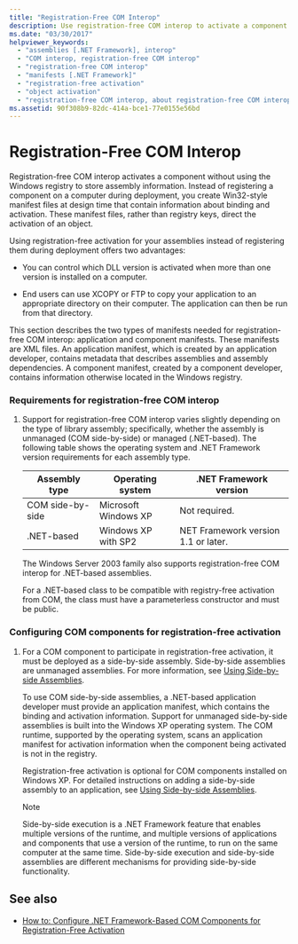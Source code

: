 ```yaml
---
title: "Registration-Free COM Interop"
description: Use registration-free COM interop to activate a component without using the Windows registry to story assembly information.
ms.date: "03/30/2017"
helpviewer_keywords: 
  - "assemblies [.NET Framework], interop"
  - "COM interop, registration-free COM interop"
  - "registration-free COM interop"
  - "manifests [.NET Framework]"
  - "registration-free activation"
  - "object activation"
  - "registration-free COM interop, about registration-free COM interop"
ms.assetid: 90f308b9-82dc-414a-bce1-77e0155e56bd
---
```

# Registration-Free COM Interop
Registration-free COM interop activates a component without using the Windows registry to store assembly information. Instead of registering a component on a computer during deployment, you create Win32-style manifest files at design time that contain information about binding and activation. These manifest files, rather than registry keys, direct the activation of an object.  
  
 Using registration-free activation for your assemblies instead of registering them during deployment offers two advantages:  
  
- You can control which DLL version is activated when more than one version is installed on a computer.  
  
- End users can use XCOPY or FTP to copy your application to an appropriate directory on their computer. The application can then be run from that directory.  
  
 This section describes the two types of manifests needed for registration-free COM interop: application and component manifests. These manifests are XML files. An application manifest, which is created by an application developer, contains metadata that describes assemblies and assembly dependencies. A component manifest, created by a component developer, contains information otherwise located in the Windows registry.  
  
### Requirements for registration-free COM interop  
  
1. Support for registration-free COM interop varies slightly depending on the type of library assembly; specifically, whether the assembly is unmanaged (COM side-by-side) or managed (.NET-based). The following table shows the operating system and .NET Framework version requirements for each assembly type.  
  
    |Assembly type|Operating system|.NET Framework version|  
    |-------------------|----------------------|----------------------------|  
    |COM side-by-side|Microsoft Windows XP|Not required.|  
    |.NET-based|Windows XP with SP2|NET Framework version 1.1 or later.|  
  
     The Windows Server 2003 family also supports registration-free COM interop for .NET-based assemblies.  
  
     For a .NET-based class to be compatible with registry-free activation from COM, the class must have a parameterless constructor and must be public.  
  
### Configuring COM components for registration-free activation  
  
1. For a COM component to participate in registration-free activation, it must be deployed as a side-by-side assembly. Side-by-side assemblies are unmanaged assemblies.  For more information, see [Using Side-by-side Assemblies](/windows/desktop/SbsCs/using-side-by-side-assemblies).  
  
     To use COM side-by-side assemblies, a .NET-based application developer must provide an application manifest, which contains the binding and activation information. Support for unmanaged side-by-side assemblies is built into the Windows XP operating system. The COM runtime, supported by the operating system, scans an application manifest for activation information when the component being activated is not in the registry.  
  
     Registration-free activation is optional for COM components installed on Windows XP. For detailed instructions on adding a side-by-side assembly to an application, see [Using Side-by-side Assemblies](/windows/desktop/SbsCs/using-side-by-side-assemblies).  
  
    > [!NOTE]
    > Side-by-side execution is a .NET Framework feature that enables multiple versions of the runtime, and multiple versions of applications and components that use a version of the runtime, to run on the same computer at the same time. Side-by-side execution and side-by-side assemblies are different mechanisms for providing side-by-side functionality.  
  
## See also

- [How to: Configure .NET Framework-Based COM Components for Registration-Free Activation](configure-net-framework-based-com-components-for-reg.md)
